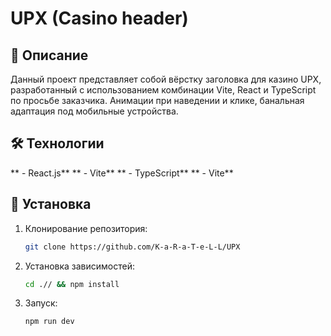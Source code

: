 # UPX (Casino header)

## 📖 Описание

Данный проект представляет собой вёрстку заголовка для казино UPX, разработанный с использованием комбинации Vite, React и TypeScript по просьбе заказчика. Анимации при наведении и клике, банальная адаптация под мобильные устройства.

## 🛠️ Технологии

** - React.js**
** - Vite**
** - TypeScript**
** - Vite**

## 🚀 Установка

1. Клонирование репозитория:
   ```bash
   git clone https://github.com/K-a-R-a-T-e-L-L/UPX

2. Установка зависимостей:
   ```bash
   cd .// && npm install

3. Запуск:
   ```bash
   npm run dev
